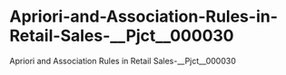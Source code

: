 # Apriori-and-Association-Rules-in-Retail-Sales-__Pjct__000030
Apriori and Association Rules in Retail Sales-__Pjct__000030
